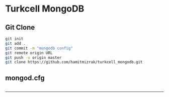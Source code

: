 # Turkcell MongoDB

## []()

## Git Clone

```bash
git init
git add .
git commit -m "mongodb config"
git remote origin URL
git push -u origin master
git clone https://github.com/hamitmizrak/turkcell_mongodb.git
```

## mongod.cfg

```bash

```

---
